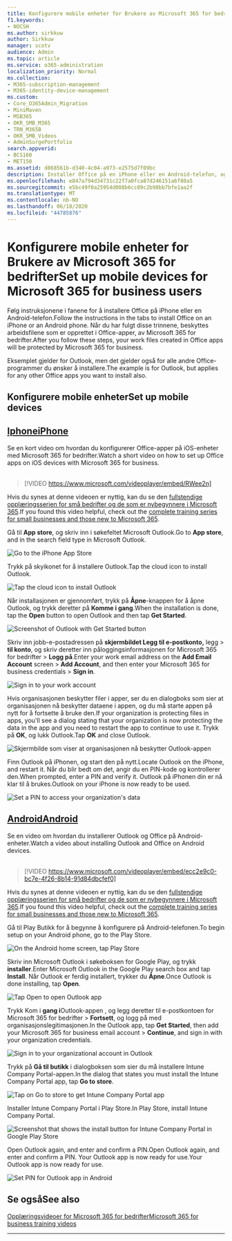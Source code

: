 ```yaml
---
title: Konfigurere mobile enheter for Brukere av Microsoft 365 for bedrifter
f1.keywords:
- NOCSH
ms.author: sirkkuw
author: Sirkkuw
manager: scotv
audience: Admin
ms.topic: article
ms.service: o365-administration
localization_priority: Normal
ms.collection:
- M365-subscription-management
- M365-identity-device-management
ms.custom:
- Core_O365Admin_Migration
- MiniMaven
- MSB365
- OKR_SMB_M365
- TRN_M365B
- OKR_SMB_Videos
- AdminSurgePortfolio
search.appverid:
- BCS160
- MET150
ms.assetid: d868561b-d340-4c04-a973-e2575d7f09bc
description: Installer Office på en iPhone eller en Android-telefon, og arbeidsfilene dine i Office-apper beskyttes av Microsoft 365 for bedrifter.
ms.openlocfilehash: e847a794d34731c22f7a0fca87d246151a6f80a5
ms.sourcegitcommit: e5bc49f0a25954d008b6cc09c2b98bb7bfe1aa2f
ms.translationtype: MT
ms.contentlocale: nb-NO
ms.lasthandoff: 06/18/2020
ms.locfileid: "44785876"
---
```

# <a name="set-up-mobile-devices-for-microsoft-365-for-business-users"></a><span data-ttu-id="3c923-103">Konfigurere mobile enheter for Brukere av Microsoft 365 for bedrifter</span><span class="sxs-lookup"><span data-stu-id="3c923-103">Set up mobile devices for Microsoft 365 for business users</span></span>

<span data-ttu-id="3c923-104">Følg instruksjonene i fanene for å installere Office på iPhone eller en Android-telefon.</span><span class="sxs-lookup"><span data-stu-id="3c923-104">Follow the instructions in the tabs to install Office on an iPhone or an Android phone.</span></span> <span data-ttu-id="3c923-105">Når du har fulgt disse trinnene, beskyttes arbeidsfilene som er opprettet i Office-apper, av Microsoft 365 for bedrifter.</span><span class="sxs-lookup"><span data-stu-id="3c923-105">After you follow these steps, your work files created in Office apps will be protected by Microsoft 365 for business.</span></span>

<span data-ttu-id="3c923-106">Eksemplet gjelder for Outlook, men det gjelder også for alle andre Office-programmer du ønsker å installere.</span><span class="sxs-lookup"><span data-stu-id="3c923-106">The example is for Outlook, but applies for any other Office apps you want to install also.</span></span>
  
## <a name="set-up-mobile-devices"></a><span data-ttu-id="3c923-107">Konfigurere mobile enheter</span><span class="sxs-lookup"><span data-stu-id="3c923-107">Set up mobile devices</span></span>

## <a name="iphone"></a>[<span data-ttu-id="3c923-108">Iphone</span><span class="sxs-lookup"><span data-stu-id="3c923-108">iPhone</span></span>](#tab/iPhone)
  
<span data-ttu-id="3c923-109">Se en kort video om hvordan du konfigurerer Office-apper på iOS-enheter med Microsoft 365 for bedrifter.</span><span class="sxs-lookup"><span data-stu-id="3c923-109">Watch a short video on how to set up Office apps on iOS devices with Microsoft 365 for business.</span></span><br><br>

> [!VIDEO https://www.microsoft.com/videoplayer/embed/RWee2n] 

<span data-ttu-id="3c923-110">Hvis du synes at denne videoen er nyttig, kan du se den [fullstendige opplæringsserien for små bedrifter og de som er nybegynnere i Microsoft 365](https://support.microsoft.com/office/6ab4bbcd-79cf-4000-a0bd-d42ce4d12816).</span><span class="sxs-lookup"><span data-stu-id="3c923-110">If you found this video helpful, check out the [complete training series for small businesses and those new to Microsoft 365](https://support.microsoft.com/office/6ab4bbcd-79cf-4000-a0bd-d42ce4d12816).</span></span>

<span data-ttu-id="3c923-111">Gå til **App store**, og skriv inn i søkefeltet Microsoft Outlook.</span><span class="sxs-lookup"><span data-stu-id="3c923-111">Go to **App store**, and in the search field type in Microsoft Outlook.</span></span>
  
![Go to the iPhone App Store](../media/886913de-76e5-4883-8ed0-4eb3ec06188f.png)
  
<span data-ttu-id="3c923-113">Trykk på skyikonet for å installere Outlook.</span><span class="sxs-lookup"><span data-stu-id="3c923-113">Tap the cloud icon to install Outlook.</span></span>
  
![Tap the cloud icon to install Outlook](../media/665e1620-948a-4ab8-b914-dca49530142c.png)
  
<span data-ttu-id="3c923-115">Når installasjonen er gjennomført, trykk på **Åpne**-knappen for å åpne Outlook, og trykk deretter på **Komme i gang**.</span><span class="sxs-lookup"><span data-stu-id="3c923-115">When the installation is done, tap the **Open** button to open Outlook and then tap **Get Started**.</span></span>
  
![Screenshot of Outlook with Get Started button](../media/005bedec-ae50-4d75-b3bb-e7cef9e2561c.png)
  
<span data-ttu-id="3c923-117">Skriv inn jobb-e-postadressen på **skjermbildet Legg til e-postkonto,** legg \> **til konto**, og skriv deretter inn påloggingsinformasjonen for Microsoft 365 for bedrifter \> **Logg på**.</span><span class="sxs-lookup"><span data-stu-id="3c923-117">Enter your work email address on the **Add Email Account** screen \> **Add Account**, and then enter your Microsoft 365 for business credentials \> **Sign in**.</span></span>
  
![Sign in to your work account](../media/3cef1fb5-7bec-4d3d-8542-872b731ce19f.png)
  
<span data-ttu-id="3c923-119">Hvis organisasjonen beskytter filer i apper, ser du en dialogboks som sier at organisasjonen nå beskytter dataene i appen, og du må starte appen på nytt for å fortsette å bruke den.</span><span class="sxs-lookup"><span data-stu-id="3c923-119">If your organization is protecting files in apps, you'll see a dialog stating that your organization is now protecting the data in the app and you need to restart the app to continue to use it.</span></span> <span data-ttu-id="3c923-120">Trykk på **OK**, og lukk Outlook.</span><span class="sxs-lookup"><span data-stu-id="3c923-120">Tap **OK** and close Outlook.</span></span> 
  
![Skjermbilde som viser at organisasjonen nå beskytter Outlook-appen](../media/fb4c1c84-b1e9-42e1-8070-c13dcf79fb09.png)
  
<span data-ttu-id="3c923-122">Finn Outlook på iPhonen, og start den på nytt.</span><span class="sxs-lookup"><span data-stu-id="3c923-122">Locate Outlook on the iPhone, and restart it.</span></span> <span data-ttu-id="3c923-123">Når du blir bedt om det, angir du en PIN-kode og kontrollerer den.</span><span class="sxs-lookup"><span data-stu-id="3c923-123">When prompted, enter a PIN and verify it.</span></span> <span data-ttu-id="3c923-124">Outlook på iPhonen din er nå klar til å brukes.</span><span class="sxs-lookup"><span data-stu-id="3c923-124">Outlook on your iPhone is now ready to be used.</span></span>
  
![Set a PIN to access your organization's data](../media/64f2630b-3164-47a4-9dd6-ca0c29ed5fb3.png)
  
## <a name="android"></a>[<span data-ttu-id="3c923-126">Android</span><span class="sxs-lookup"><span data-stu-id="3c923-126">Android</span></span>](#tab/Android)
  
<span data-ttu-id="3c923-127">Se en video om hvordan du installerer Outlook og Office på Android-enheter.</span><span class="sxs-lookup"><span data-stu-id="3c923-127">Watch a video about installing Outlook and Office on Android devices.</span></span><br><br>

> [!VIDEO https://www.microsoft.com/videoplayer/embed/ecc2e9c0-bc7e-4f26-8b14-91d84dbcfef0] 

<span data-ttu-id="3c923-128">Hvis du synes at denne videoen er nyttig, kan du se den [fullstendige opplæringsserien for små bedrifter og de som er nybegynnere i Microsoft 365](https://support.microsoft.com/office/6ab4bbcd-79cf-4000-a0bd-d42ce4d12816).</span><span class="sxs-lookup"><span data-stu-id="3c923-128">If you found this video helpful, check out the [complete training series for small businesses and those new to Microsoft 365](https://support.microsoft.com/office/6ab4bbcd-79cf-4000-a0bd-d42ce4d12816).</span></span>

<span data-ttu-id="3c923-129">Gå til Play Butikk for å begynne å konfigurere på Android-telefonen.</span><span class="sxs-lookup"><span data-stu-id="3c923-129">To begin setup on your Android phone, go to the Play Store.</span></span>
  
![On the Android home screen, tap Play Store](../media/93df88e7-c778-40e1-b35e-868ca6e97f6c.png)
  
<span data-ttu-id="3c923-131">Skriv inn Microsoft Outlook i søkeboksen for Google Play, og trykk **installer**.</span><span class="sxs-lookup"><span data-stu-id="3c923-131">Enter Microsoft Outlook in the Google Play search box and tap **Install**.</span></span> <span data-ttu-id="3c923-132">Når Outlook er ferdig installert, trykker du **Åpne**.</span><span class="sxs-lookup"><span data-stu-id="3c923-132">Once Outlook is done installing, tap **Open**.</span></span>
  
![Tap Open to open Outlook app](../media/8b4c5937-8875-4b5a-a5b6-b8c6c9cd6240.png)
  
<span data-ttu-id="3c923-134">Trykk Kom i **gang i**Outlook-appen , og legg deretter til e-postkontoen for Microsoft 365 for bedrifter \> **Fortsett**, og logg på med organisasjonslegitimasjonen.</span><span class="sxs-lookup"><span data-stu-id="3c923-134">In the Outlook app, tap **Get Started**, then add your Microsoft 365 for business email account \> **Continue**, and sign in with your organization credentials.</span></span>
  
![Sign in to your organizational account in Outlook](../media/18f67c66-4bab-4b99-94bd-080839312e29.png)
  
<span data-ttu-id="3c923-136">Trykk på **Gå til butikk** i dialogboksen som sier du må installere Intune Company Portal-appen.</span><span class="sxs-lookup"><span data-stu-id="3c923-136">In the dialog that states you must install the Intune Company Portal app, tap **Go to store**.</span></span>
  
![Tap on Go to store to get Intune Company Portal app](../media/a702d712-5622-45dd-a511-b1adaee63071.png)
  
<span data-ttu-id="3c923-138">Installer Intune Company Portal i Play Store.</span><span class="sxs-lookup"><span data-stu-id="3c923-138">In Play Store, install Intune Company Portal.</span></span>
  
![Screenshot that shows the install button for Intune Company Portal in Google Play Store](../media/5e0408f2-3f37-44dd-80ed-13ca2ac6df0c.png)
  
<span data-ttu-id="3c923-140">Open Outlook again, and enter and confirm a PIN.</span><span class="sxs-lookup"><span data-stu-id="3c923-140">Open Outlook again, and enter and confirm a PIN.</span></span> <span data-ttu-id="3c923-141">Your Outlook app is now ready for use.</span><span class="sxs-lookup"><span data-stu-id="3c923-141">Your Outlook app is now ready for use.</span></span>
  
![Set  PIN for Outlook app in Android](../media/edb91afb-f1ed-451a-bc6b-8ccba664e055.png)

## <a name="see-also"></a><span data-ttu-id="3c923-143">Se også</span><span class="sxs-lookup"><span data-stu-id="3c923-143">See also</span></span>

[<span data-ttu-id="3c923-144">Opplæringsvideoer for Microsoft 365 for bedrifter</span><span class="sxs-lookup"><span data-stu-id="3c923-144">Microsoft 365 for business training videos</span></span>](https://support.microsoft.com/office/6ab4bbcd-79cf-4000-a0bd-d42ce4d12816)

---
